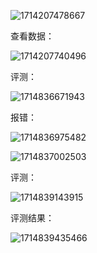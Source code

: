 ![1714207478667](C:\Users\宁鹏翔\AppData\Roaming\Typora\typora-user-images\1714207478667.png)

查看数据：

![1714207740496](C:\Users\宁鹏翔\AppData\Roaming\Typora\typora-user-images\1714207740496.png)

评测：

![1714836671943](C:\Users\宁鹏翔\AppData\Roaming\Typora\typora-user-images\1714836671943.png)

报错：

![1714836975482](C:\Users\宁鹏翔\AppData\Roaming\Typora\typora-user-images\1714836975482.png)

![1714837002503](C:\Users\宁鹏翔\AppData\Roaming\Typora\typora-user-images\1714837002503.png)

评测：

![1714839143915](C:\Users\宁鹏翔\AppData\Roaming\Typora\typora-user-images\1714839143915.png)

评测结果：

![1714839435466](C:\Users\宁鹏翔\AppData\Roaming\Typora\typora-user-images\1714839435466.png)

